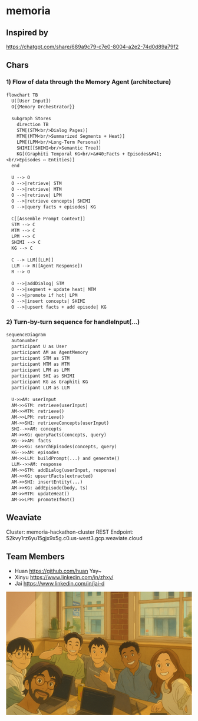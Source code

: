 # memoria

## Inspired by
<https://chatgpt.com/share/689a9c79-c7e0-8004-a2e2-74d0d89a79f2>

## Chars

### 1) Flow of data through the Memory Agent (architecture)

```mermaid
flowchart TB
  U([User Input])
  O{{Memory Orchestrator}}

  subgraph Stores
    direction TB
    STM[(STM<br/>Dialog Pages)]
    MTM[(MTM<br/>Summarized Segments + Heat)]
    LPM[(LPM<br/>Long-Term Persona)]
    SHIMI[[SHIMI<br/>Semantic Tree]]
    KG[(Graphiti Temporal KG<br/>&#40;Facts + Episodes&#41;<br/>Episodes ↔ Entities)]
  end

  U --> O
  O -->|retrieve| STM
  O -->|retrieve| MTM
  O -->|retrieve| LPM
  O -->|retrieve concepts| SHIMI
  O -->|query facts + episodes| KG

  C[[Assemble Prompt Context]]
  STM --> C
  MTM --> C
  LPM --> C
  SHIMI --> C
  KG --> C

  C --> LLM[[LLM]]
  LLM --> R([Agent Response])
  R --> O

  O -->|addDialog| STM
  O -->|segment + update heat| MTM
  O -->|promote if hot| LPM
  O -->|insert concepts| SHIMI
  O -->|upsert facts + add episode| KG
```

### 2) Turn-by-turn sequence for handleInput(...)

```mermaid
sequenceDiagram
  autonumber
  participant U as User
  participant AM as AgentMemory
  participant STM as STM
  participant MTM as MTM
  participant LPM as LPM
  participant SHI as SHIMI
  participant KG as Graphiti KG
  participant LLM as LLM

  U->>AM: userInput
  AM->>STM: retrieve(userInput)
  AM->>MTM: retrieve()
  AM->>LPM: retrieve()
  AM->>SHI: retrieveConcepts(userInput)
  SHI-->>AM: concepts
  AM->>KG: queryFacts(concepts, query)
  KG-->>AM: facts
  AM->>KG: searchEpisodes(concepts, query)
  KG-->>AM: episodes
  AM->>LLM: buildPrompt(...) and generate()
  LLM-->>AM: response
  AM->>STM: addDialog(userInput, response)
  AM->>KG: upsertFacts(extracted)
  AM->>SHI: insertEntity(...)
  AM->>KG: addEpisode(body, ts)
  AM->>MTM: updateHeat()
  AM->>LPM: promoteIfHot()
```

## Weaviate
Cluster: memoria-hackathon-cluster
REST Endpoint: 52kvy1rz6yu15gjx9x5g.c0.us-west3.gcp.weaviate.cloud

## Team Members

- Huan <https://github.com/huan> Yay~
- Xinyu <https://www.linkedin.com/in/zhxy/> 
- Jai <https://www.linkedin.com/in/jai-d>

![Selfie](images/selfie.png)

